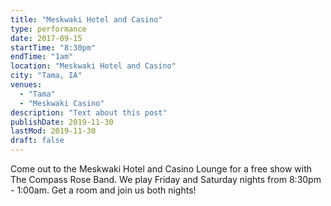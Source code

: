 ```yaml
---
title: "Meskwaki Hotel and Casino"
type: performance
date: 2017-09-15
startTime: "8:30pm"
endTime: "1am"
location: "Meskwaki Hotel and Casino"
city: "Tama, IA"
venues:
  - "Tama"
  - "Meskwaki Casino"
description: "Text about this post"
publishDate: 2019-11-30
lastMod: 2019-11-30
draft: false
---
```


Come out to the Meskwaki Hotel and Casino Lounge for a free show with The Compass Rose Band. We play Friday and Saturday nights from 8:30pm - 1:00am. Get a room and join us both nights!
